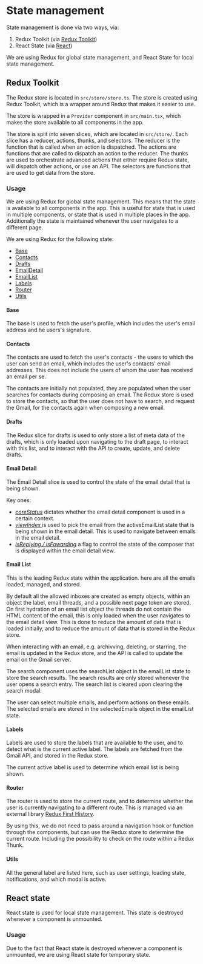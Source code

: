 # State management

State management is done via two ways, via:

1. Redux Toolkit (via [Redux Toolkit](https://redux-toolkit.js.org/))
2. React State (via [React](https://reactjs.org/docs/hooks-state.html))

We are using Redux for global state management, and React State for local state management.

## Redux Toolkit

The Redux store is located in `src/store/store.ts`. The store is created using Redux Toolkit, which is a wrapper around Redux that makes it easier to use.

The store is wrapped in a `Provider` component in `src/main.tsx`, which makes the store available to all components in the app.

The store is split into seven slices, which are located in `src/store/`. Each slice has a reducer, actions, thunks, and selectors. The reducer is the function that is called when an action is dispatched. The actions are functions that are called to dispatch an action to the reducer. The thunks are used to orchestrate advanced actions that either require Redux state, will dispatch other actions, or use an API. The selectors are functions that are used to get data from the store.

### Usage

We are using Redux for global state management. This means that the state is available to all components in the app. This is useful for state that is used in multiple components, or state that is used in multiple places in the app. Additionally the state is maintained whenever the user navigates to a different page.

We are using Redux for the following state:

- [Base](state-management#base)
- [Contacts](state-management#contacts)
- [Drafts](state-management#drafts)
- [EmailDetail](state-management#email-detail)
- [EmailList](state-management#email-list)
- [Labels](state-management#labels)
- [Router](state-management#router)
- [Utils](state-management#utils)

#### Base

The base is used to fetch the user's profile, which includes the user's email address and he users's signature.

#### Contacts

The contacts are used to fetch the user's contacts - the users to which the user can send an email, which includes the user's contacts' email addresses. This does not include the users of whom the user has received an email per se.

The contacts are initially not populated, they are populated when the user searches for contacts during composing an email. The Redux store is used to store the contacts, so that the user does not have to search, and request the Gmail, for the contacts again when composing a new email.

#### Drafts

The Redux slice for drafts is used to only store a list of meta data of the drafts, which is only loaded upon navigating to the draft page, to interact with this list, and to interact with the API to create, update, and delete drafts.

#### Email Detail

The Email Detail slice is used to control the state of the email detail that is being shown.

Key ones:

- [_coreStatus_](email-detail#core-status) dictates whether the email detail component is used in a certain context.
- [_viewIndex_ ](email-detail#actions-on-mount) is used to pick the email from the activeEmailList state that is being shown in the email detail. This is used to navigate between emails in the email detail.
- [_isReplying / isFowarding_](email-detail#isfocusedisreplying) a flag to control the state of the composer that is displayed within the email detail view.

#### Email List

This is the leading Redux state within the application. here are all the emails loaded, managed, and stored.

By default all the allowed inboxes are created as empty objects, within an object the label, email threads, and a possible next page token are stored.
On first hydration of an email list object the threads do not contain the HTML content of the email, this is only loaded when the user navigates to the email detail view. This is done to reduce the amount of data that is loaded initially, and to reduce the amount of data that is stored in the Redux store.

When interacting with an email, e.g. archivving, deleting, or starring, the email is updated in the Redux store, and the API is called to update the email on the Gmail server.

The search component uses the searchList object in the emailList state to store the search results. The search results are only stored whenever the user opens a search entry. The search list is cleared upon clearing the search modal.

The user can select multiple emails, and perform actions on these emails. The selected emails are stored in the selectedEmails object in the emailList state.

#### Labels

Labels are used to store the labels that are available to the user, and to detect what is the current active label. The labels are fetched from the Gmail API, and stored in the Redux store.

The current active label is used to determine which email list is being shown.

#### Router

The router is used to store the current route, and to determine whether the user is currently navigating to a different route. This is managed via an external library [Redux First History](https://www.npmjs.com/package/redux-first-history).

By using this, we do not need to pass around a navigation hook or function through the components, but can use the Redux store to determine the current route. Including the possibility to check on the route within a Redux Thunk.

#### Utils

All the general label are listed here, such as user settings, loading state, notifications, and which modal is active.

## React state

React state is used for local state management. This state is destroyed whenever a component is unmounted.

### Usage

Due to the fact that React state is destroyed whenever a component is unmounted, we are using React state for temporary state.

